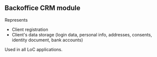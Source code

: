 ## Backoffice CRM module

Represents 
* Client registration
* Client's data storage (login data, personal info, addresses, consents, identity document, bank accounts)

Used in all LoC applications.

